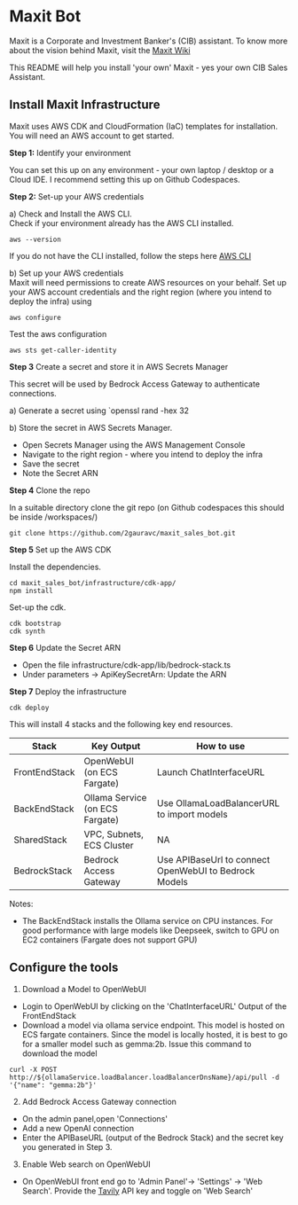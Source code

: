 # Maxit Bot

Maxit is a Corporate and Investment Banker's (CIB) assistant. To know more about the vision behind Maxit, visit the [Maxit Wiki](https://github.com/2gauravc/maxit_sales_bot/wiki)

This README will help you install 'your own' Maxit - yes your own CIB Sales Assistant.

## Install Maxit Infrastructure

Maxit uses AWS CDK and CloudFormation (IaC) templates for installation. You will need an AWS account to get started. 

**Step 1:** Identify your environment 

You can set this up on any environment - your own laptop / desktop or a Cloud IDE. 
I recommend setting this up on Github Codespaces. 

**Step 2:** Set-up your AWS credentials 

a) Check and Install the AWS CLI.   
Check if your environment already has the AWS CLI installed. 
```
aws --version
```

If you do not have the CLI installed, follow the steps here [AWS CLI](https://docs.aws.amazon.com/cli/latest/userguide/getting-started-install.html)

b) Set up your AWS credentials     
Maxit will need permissions to create AWS resources on your behalf. Set up your AWS account credentials and the right region (where you intend to deploy the infra) using 

```
aws configure
```
Test the aws configuration 

```
aws sts get-caller-identity
```

**Step 3** Create a secret and store it in AWS Secrets Manager

This secret will be used by Bedrock Access Gateway to authenticate connections.  

a) Generate a secret using `openssl rand -hex 32

b) Store the secret in AWS Secrets Manager. 
- Open Secrets Manager using the AWS Management Console 
- Navigate to the right region - where you intend to deploy the infra 
- Save the secret 
- Note the Secret ARN


**Step 4** Clone the repo 

In a suitable directory clone the git repo (on Github codespaces this should be inside /workspaces/)
```
git clone https://github.com/2gauravc/maxit_sales_bot.git
```

**Step 5** Set up the AWS CDK 

Install the dependencies. 
```
cd maxit_sales_bot/infrastructure/cdk-app/
npm install 
```
Set-up the cdk. 

```
cdk bootstrap
cdk synth
```

**Step 6** Update the Secret ARN 

- Open the file infrastructure/cdk-app/lib/bedrock-stack.ts
- Under parameters -> ApiKeySecretArn: Update the ARN

**Step 7** Deploy the infrastructure 

```
cdk deploy
```

This will install 4 stacks and the following key end resources. 

| Stack | Key Output | How to use |
|----------|----------|----------|
| FrontEndStack   | OpenWebUI (on ECS Fargate)  | Launch ChatInterfaceURL |
| BackEndStack | Ollama Service (on ECS Fargate) | Use OllamaLoadBalancerURL to import models |
| SharedStack | VPC, Subnets, ECS Cluster  | NA  |
| BedrockStack | Bedrock Access Gateway  | Use APIBaseUrl to connect OpenWebUI to Bedrock Models  |

Notes: 
- The BackEndStack installs the Ollama service on CPU instances. For good performance with large models like Deepseek, switch to GPU on EC2 containers (Fargate does not support GPU)


## Configure the tools

1. Download a Model to OpenWebUI 

- Login to OpenWebUI by clicking on the 'ChatInterfaceURL' Output of the FrontEndStack 
- Download a model via ollama service endpoint. This model is hosted on ECS fargate containers. Since the model is locally hosted, it is best to go for a smaller model such as gemma:2b. Issue this command to download the model  

```
curl -X POST http://${ollamaService.loadBalancer.loadBalancerDnsName}/api/pull -d '{"name": "gemma:2b"}'
```

2) Add Bedrock Access Gateway connection 
- On the admin panel,open 'Connections'
- Add a new OpenAI connection 
- Enter the APIBaseURL (output of the Bedrock Stack) and the secret key you generated in Step 3. 

3) Enable Web search on OpenWebUI 

- On OpenWebUI front end go to 'Admin Panel'-> 'Settings' -> 'Web Search'. Provide the [Tavily](https://tavily.com/) API key and toggle on 'Web Search'

